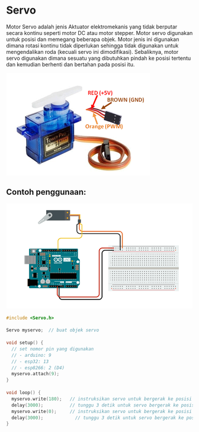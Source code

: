 # Servo

Motor Servo adalah jenis Aktuator elektromekanis yang tidak berputar secara kontinu seperti motor DC atau motor stepper. Motor servo digunakan untuk posisi dan memegang beberapa objek. Motor jenis ini digunakan dimana rotasi kontinu tidak diperlukan sehingga tidak digunakan untuk mengendalikan roda (kecuali servo ini dimodifikasi). Sebaliknya, motor servo digunakan dimana sesuatu yang dibutuhkan pindah ke posisi tertentu dan kemudian berhenti dan bertahan pada posisi itu.

![](res/servo.png)

## Contoh penggunaan:

![](rs/../res/servo-sweep-circuit.png)

```cpp
#include <Servo.h>

Servo myservo;  // buat objek servo

void setup() {
  // set nomor pin yang digunakan
  // - arduino: 9
  // - esp32: 13
  // - esp8266: 2 (D4)
  myservo.attach(9); 
}

void loop() {
  myservo.write(180);   // instruksikan servo untuk bergerak ke posisi 180
  delay(3000);          // tunggu 3 detik untuk servo bergerak ke posisi yang ditentukan
  myservo.write(0);     // instruksikan servo untuk bergerak ke posisi 0
  delay(3000);            // tunggu 3 detik untuk servo bergerak ke posisi yang ditentukan
}
```